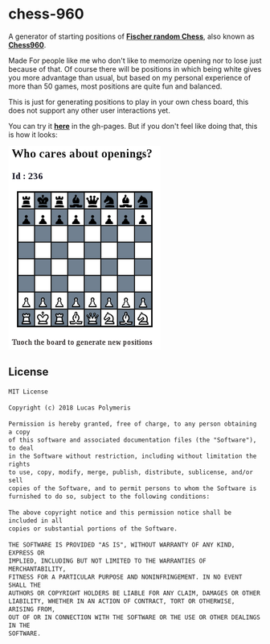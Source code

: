 # chess-960

A generator of starting positions of
**[Fischer random Chess](https://en.wikipedia.org/wiki/Chess960)**,
also known as **[Chess960](https://en.wikipedia.org/wiki/Chess960)**.

Made For people like me who don't like to memorize opening nor
to lose just because of that. Of course there will be positions
in which being white gives you more advantage than usual,
but based on my personal experience of more than 50 games,
most positions are quite fun and balanced.

This is just for generating positions to play
in your own chess board, this does not
support any other user interactions yet.

You can try it **[here](https://average-user.github.io/Chess960/)**
in the gh-pages. But if you don't feel like doing that, this is
how it looks:

![](https://github.com/Average-user/Chess960/blob/master/resources/public/img/demo.png?raw=true)

## License

``` text
MIT License

Copyright (c) 2018 Lucas Polymeris

Permission is hereby granted, free of charge, to any person obtaining a copy
of this software and associated documentation files (the "Software"), to deal
in the Software without restriction, including without limitation the rights
to use, copy, modify, merge, publish, distribute, sublicense, and/or sell
copies of the Software, and to permit persons to whom the Software is
furnished to do so, subject to the following conditions:

The above copyright notice and this permission notice shall be included in all
copies or substantial portions of the Software.

THE SOFTWARE IS PROVIDED "AS IS", WITHOUT WARRANTY OF ANY KIND, EXPRESS OR
IMPLIED, INCLUDING BUT NOT LIMITED TO THE WARRANTIES OF MERCHANTABILITY,
FITNESS FOR A PARTICULAR PURPOSE AND NONINFRINGEMENT. IN NO EVENT SHALL THE
AUTHORS OR COPYRIGHT HOLDERS BE LIABLE FOR ANY CLAIM, DAMAGES OR OTHER
LIABILITY, WHETHER IN AN ACTION OF CONTRACT, TORT OR OTHERWISE, ARISING FROM,
OUT OF OR IN CONNECTION WITH THE SOFTWARE OR THE USE OR OTHER DEALINGS IN THE
SOFTWARE.
```
